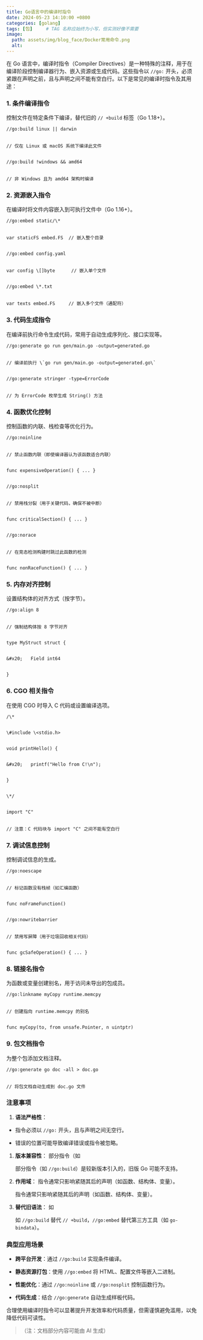 ```yaml
---
title: Go语言中的编译时指令
date: 2024-05-23 14:10:00 +0800
categories: [golang]
tags: [包]     # TAG 名称应始终为小写，但实测好像不需要
image:
  path: assets/img/blog_face/Docker常用命令.png
  alt: 
---
```


在 Go 语言中，编译时指令（Compiler Directives）是一种特殊的注释，用于在编译阶段控制编译器行为、嵌入资源或生成代码。这些指令以 `//go:` 开头，必须紧跟在声明之前，且与声明之间不能有空白行。以下是常见的编译时指令及其用途：


### **1. 条件编译指令**

控制文件在特定条件下编译，替代旧的 `// +build` 标签（Go 1.18+）。




```
//go:build linux || darwin


// 仅在 Linux 或 macOS 系统下编译此文件


//go:build !windows && amd64


// 非 Windows 且为 amd64 架构时编译
```

### **2. 资源嵌入指令**

在编译时将文件内容嵌入到可执行文件中（Go 1.16+）。




```
//go:embed static/\*


var staticFS embed.FS  // 嵌入整个目录


//go:embed config.yaml


var config \[]byte      // 嵌入单个文件


//go:embed \*.txt


var texts embed.FS     // 嵌入多个文件（通配符）
```

### **3. 代码生成指令**

在编译前执行命令生成代码，常用于自动生成序列化、接口实现等。




```
//go:generate go run gen/main.go -output=generated.go


// 编译前执行 \`go run gen/main.go -output=generated.go\`


//go:generate stringer -type=ErrorCode


// 为 ErrorCode 枚举生成 String() 方法
```

### **4. 函数优化控制**

控制函数的内联、栈检查等优化行为。




```
//go:noinline


// 禁止函数内联（即使编译器认为该函数适合内联）


func expensiveOperation() { ... }


//go:nosplit


// 禁用栈分裂（用于关键代码，确保不被中断）


func criticalSection() { ... }


//go:norace


// 在竞态检测构建时跳过此函数的检测


func nonRaceFunction() { ... }
```

### **5. 内存对齐控制**

设置结构体的对齐方式（按字节）。




```
//go:align 8


// 强制结构体按 8 字节对齐


type MyStruct struct {


&#x20;   Field int64


}
```

### **6. CGO 相关指令**

在使用 CGO 时导入 C 代码或设置编译选项。




```
/\*


\#include \<stdio.h>


void printHello() {


&#x20;   printf("Hello from C!\n");


}


\*/


import "C"


// 注意：C 代码块与 import "C" 之间不能有空白行
```

### **7. 调试信息控制**

控制调试信息的生成。




```
//go:noescape


// 标记函数没有栈帧（如汇编函数）


func noFrameFunction()


//go:nowritebarrier


// 禁用写屏障（用于垃圾回收相关代码）


func gcSafeOperation() { ... }
```

### **8. 链接名指令**

为函数或变量创建别名，用于访问未导出的包成员。




```
//go:linkname myCopy runtime.memcpy


// 创建指向 runtime.memcpy 的别名


func myCopy(to, from unsafe.Pointer, n uintptr)
```

### **9. 包文档指令**

为整个包添加文档注释。




```
//go:generate go doc -all > doc.go


// 将包文档自动生成到 doc.go 文件
```

### **注意事项**



1.  **语法严格性**：


*   指令必须以 `//go:` 开头，且与声明之间无空行。


*   错误的位置可能导致编译错误或指令被忽略。


1.  **版本兼容性**：
    部分指令（如&#x20;

    部分指令（如 `//go:build`）是较新版本引入的，旧版 Go 可能不支持。


2.  **作用域**：
    指令通常只影响紧随其后的声明（如函数、结构体、变量）。


    指令通常只影响紧随其后的声明（如函数、结构体、变量）。


3.  **替代旧语法**：
    如&#x20;

    如 `//go:build` 替代 `// +build`，`//go:embed` 替代第三方工具（如 `go-bindata`）。


### **典型应用场景**



*   **跨平台开发**：通过 `//go:build` 实现条件编译。


*   **静态资源打包**：使用 `//go:embed` 将 HTML、配置文件等嵌入二进制。


*   **性能优化**：通过 `//go:noinline` 或 `//go:nosplit` 控制函数行为。


*   **代码生成**：结合 `//go:generate` 自动生成样板代码。


合理使用编译时指令可以显著提升开发效率和代码质量，但需谨慎避免滥用，以免降低代码可读性。


> （注：文档部分内容可能由 AI 生成）
>
